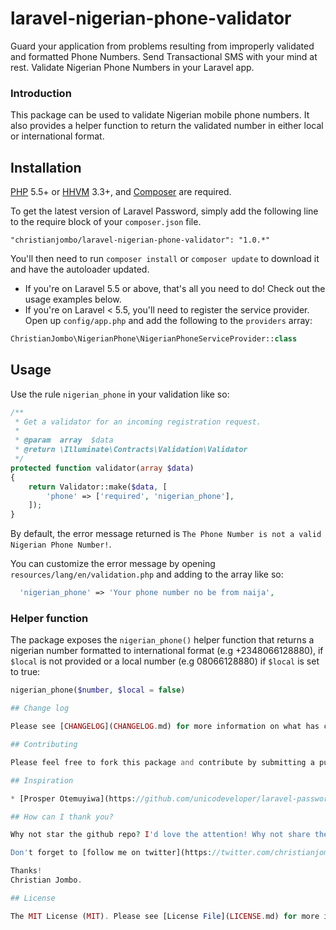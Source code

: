 # laravel-nigerian-phone-validator
Guard your application from problems resulting from improperly validated and formatted Phone Numbers. Send Transactional SMS with your mind at rest. Validate Nigerian Phone Numbers in your Laravel app.

### Introduction

This package can be used to validate Nigerian mobile phone numbers. It also provides a helper function to return the validated number in either local or international format.


## Installation

[PHP](https://php.net) 5.5+ or [HHVM](http://hhvm.com) 3.3+, and [Composer](https://getcomposer.org) are required.

To get the latest version of Laravel Password, simply add the following line to the require block of your `composer.json` file.

```
"christianjombo/laravel-nigerian-phone-validator": "1.0.*"
```

You'll then need to run `composer install` or `composer update` to download it and have the autoloader updated.

- If you're on Laravel 5.5 or above, that's all you need to do! Check out the usage examples below.
- If you're on Laravel < 5.5, you'll need to register the service provider. Open up `config/app.php` and add the following to the `providers` array:

```php
ChristianJombo\NigerianPhone\NigerianPhoneServiceProvider::class
```

## Usage

Use the rule `nigerian_phone` in your validation like so:

```php
/**
 * Get a validator for an incoming registration request.
 *
 * @param  array  $data
 * @return \Illuminate\Contracts\Validation\Validator
 */
protected function validator(array $data)
{
    return Validator::make($data, [
        'phone' => ['required', 'nigerian_phone'],
    ]);
}
```

By default, the error message returned is `The Phone Number is not a valid Nigerian Phone Number!`.

You can customize the error message by opening `resources/lang/en/validation.php` and adding to the array like so:

```php
  'nigerian_phone' => 'Your phone number no be from naija',
```

### Helper function

The package exposes the `nigerian_phone()` helper function that returns a nigerian number formatted to international format (e.g +2348066128880), if `$local` is not provided or a local number (e.g 08066128880) if `$local` is set to true:

```php
nigerian_phone($number, $local = false)

## Change log

Please see [CHANGELOG](CHANGELOG.md) for more information on what has changed recently.

## Contributing

Please feel free to fork this package and contribute by submitting a pull request to enhance the functionalities.

## Inspiration

* [Prosper Otemuyiwa](https://github.com/unicodeveloper/laravel-password)

## How can I thank you?

Why not star the github repo? I'd love the attention! Why not share the link for this repository on Twitter or HackerNews? Biko, Spread the word!

Don't forget to [follow me on twitter](https://twitter.com/christianjombo)!

Thanks!
Christian Jombo.

## License

The MIT License (MIT). Please see [License File](LICENSE.md) for more information.

